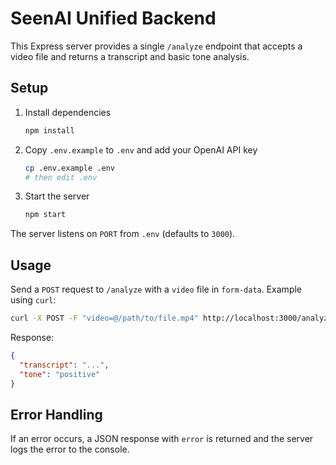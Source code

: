 # SeenAI Unified Backend

This Express server provides a single `/analyze` endpoint that accepts a video file and returns a transcript and basic tone analysis.

## Setup

1. Install dependencies
   ```bash
   npm install
   ```
2. Copy `.env.example` to `.env` and add your OpenAI API key
   ```bash
   cp .env.example .env
   # then edit .env
   ```
3. Start the server
   ```bash
   npm start
   ```

The server listens on `PORT` from `.env` (defaults to `3000`).

## Usage

Send a `POST` request to `/analyze` with a `video` file in `form-data`.
Example using `curl`:

```bash
curl -X POST -F "video=@/path/to/file.mp4" http://localhost:3000/analyze
```

Response:
```json
{
  "transcript": "...",
  "tone": "positive"
}
```

## Error Handling
If an error occurs, a JSON response with `error` is returned and the server logs the error to the console.
